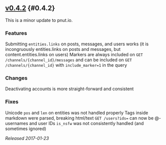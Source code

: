 ## [v0.4.2](https://pnut.io/docs/api/changes/0.4.2) {#0.4.2}

This is a minor update to pnut.io.

### Features

Submitting `entities.links` on posts, messages, and users works (it is incongruously entities.links on posts and messages, but content.entities.links on users)
Markers are always included on `GET /channels/{channel_id}/messages` and can be included on `GET /channels/{channel_id}` with `include_marker=1` in the query


### Changes

Deactivating accounts is more straight-forward and consistent


### Fixes

Unicode `pos` and `len` on entities was not handled properly
Tags inside markdown were parsed, breaking html/text
`GET /users?ids=` can now be @-usernames and user IDs
`is_nsfw` was not consistently handled (and sometimes ignored)

*Released 2017-01-23*